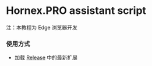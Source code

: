 # Hornex.PRO assistant script
注：本教程为 Edge 浏览器开发
### 使用方式
- 加载 [Release](https://github.com/samas3/hornex.pro/releases) 中的最新扩展